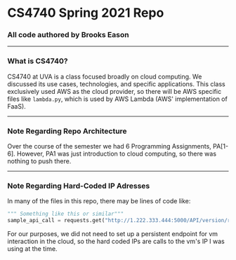 # CS4740 Spring 2021 Repo
### All code authored by Brooks Eason
___
### What is CS4740?
CS4740 at UVA is a class focused broadly on cloud computing. We discussed its use cases, technologies, and specific applications.
This class exclusively used AWS as the cloud provider, so there will be AWS specific files like `lambda.py`, which is used by AWS Lambda (AWS' implementation of FaaS).
___
### Note Regarding Repo Architecture
Over the course of the semester we had 6 Programming Assignments, PA[1-6]. However, PA1 was just introduction to cloud computing, so there was nothing to push there.
___
### Note Regarding Hard-Coded IP Adresses
In many of the files in this repo, there may be lines of code like:
```python
""" Something like this or similar"""
sample_api_call = requests.get("http://1.222.333.444:5000/API/version/response")
```
For our purposes, we did not need to set up a persistent endpoint for vm interaction in the cloud, so the hard coded IPs are calls to the vm's IP I was using at the time.


